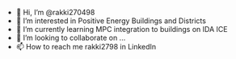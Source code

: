 - 👋 Hi, I’m @rakki270498
- 👀 I’m interested in Positive Energy Buildings and Districts
- 🌱 I’m currently learning MPC integration to buildings on IDA ICE
- 💞️ I’m looking to collaborate on ...
- 📫 How to reach me rakki2798 in LinkedIn

<!---
rakki270498/rakki270498 is a ✨ special ✨ repository because its `README.md` (this file) appears on your GitHub profile.
You can click the Preview link to take a look at your changes.
--->
